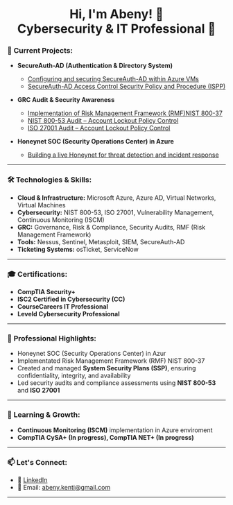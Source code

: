 <h1 align="center">Hi, I'm Abeny! 👋 <br/>Cybersecurity & IT Professional 🚀</h1> 

### 🚀 **Current Projects:**
- **SecureAuth-AD (Authentication & Directory System)**
  - [Configuring and securing SecureAuth-AD within Azure VMs](https://github.com/abenykenti/Azure-Active-Directory.git)
  - [SecureAuth-AD Access Control Security Policy and Procedure (ISPP)](https://github.com/abenykenti/SecureAuth-AD-Access-Control-Policies-and-Procedures.git)
- **GRC Audit & Security Awareness**
  - [Implementation of Risk Management Framework (RMF)NIST 800-37]()
  - [NIST 800-53 Audit – Account Lockout Policy Control]()
  - [ISO 27001 Audit – Account Lockout Policy Control]()


- **Honeynet SOC (Security Operations Center) in Azure**
  - [Building a live Honeynet for threat detection and incident response](https://github.com/abenykenti/Azure-Honeynet-SOC.git)
---

### 🛠 **Technologies & Skills:**
- **Cloud & Infrastructure:** Microsoft Azure, Azure AD, Virtual Networks, Virtual Machines  
- **Cybersecurity:** NIST 800-53, ISO 27001, Vulnerability Management, Continuous Monitoring (ISCM)  
- **GRC:** Governance, Risk & Compliance, Security Audits, RMF (Risk Management Framework)  
- **Tools:** Nessus, Sentinel, Metasploit, SIEM, SecureAuth-AD  
- **Ticketing Systems:** osTicket, ServiceNow  

---

### 🎓 **Certifications:**
- **CompTIA Security+**
- **ISC2 Certified in Cybersecurity (CC)**
- **CourseCareers IT Professional**
- **Leveld Cybersecurity Professional** 
---

### 💼 **Professional Highlights:**

- Honeynet SOC (Security Operations Center) in Azur
- Implementated Risk Management Framework (RMF) NIST 800-37
- Created and managed **System Security Plans (SSP)**, ensuring confidentiality, integrity, and availability 
- Led security audits and compliance assessments using **NIST 800-53** and **ISO 27001**

---

### 🌱 **Learning & Growth:**
- **Continuous Monitoring (ISCM)** implementation in Azure enviroment
- **CompTIA CySA+ (In progress), CompTIA NET+ (In progress)**
---

### 📫 **Let's Connect:**
- 💼 [LinkedIn](https://www.linkedin.com/in/your-profile)
- 📧 Email: [abeny.kenti@gmail.com](mailto:abeny.kenti@gmail.com)

---

